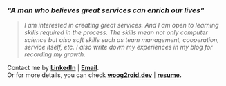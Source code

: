 ### **_"A man who believes great services can enrich our lives"_**

> _I am interested in creating great services. And I am open to learning skills required in the process. The skills mean not only computer science but also soft skills such as team management, cooperation, service itself, etc. I also write down my experiences in my blog for recording my growth._

Contact me by **[LinkedIn](https://www.linkedin.com/in/woog2roid/)** | **[Email](mailto:wooguijung@korea.ac.kr)**.  
Or for more details, you can check **[woog2roid.dev](https://woog2roid.dev)** | **[resume](https://github.com/woog2roid).**
